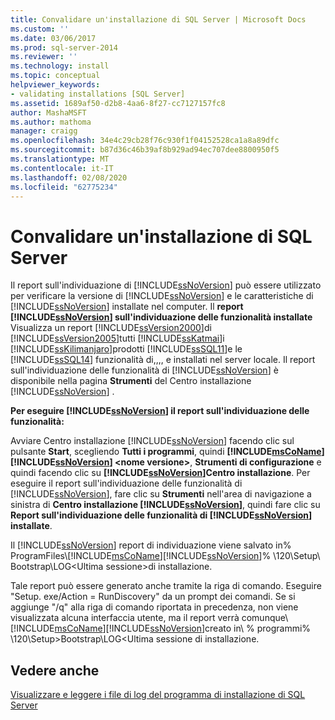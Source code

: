 ```yaml
---
title: Convalidare un'installazione di SQL Server | Microsoft Docs
ms.custom: ''
ms.date: 03/06/2017
ms.prod: sql-server-2014
ms.reviewer: ''
ms.technology: install
ms.topic: conceptual
helpviewer_keywords:
- validating installations [SQL Server]
ms.assetid: 1689af50-d2b8-4aa6-8f27-cc7127157fc8
author: MashaMSFT
ms.author: mathoma
manager: craigg
ms.openlocfilehash: 34e4c29cb28f76c930f1f04152528ca1a8a89dfc
ms.sourcegitcommit: b87d36c46b39af8b929ad94ec707dee8800950f5
ms.translationtype: MT
ms.contentlocale: it-IT
ms.lasthandoff: 02/08/2020
ms.locfileid: "62775234"
---
```

# <a name="validate-a-sql-server-installation"></a>Convalidare un'installazione di SQL Server
  Il report sull'individuazione di [!INCLUDE[ssNoVersion](../../includes/ssnoversion-md.md)] può essere utilizzato per verificare la versione di [!INCLUDE[ssNoVersion](../../includes/ssnoversion-md.md)] e le caratteristiche di [!INCLUDE[ssNoVersion](../../includes/ssnoversion-md.md)] installate nel computer. Il **report [!INCLUDE[ssNoVersion](../../includes/ssnoversion-md.md)] sull'individuazione delle funzionalità installate** Visualizza un report [!INCLUDE[ssVersion2000](../../includes/ssversion2000-md.md)]di [!INCLUDE[ssVersion2005](../../includes/ssversion2005-md.md)]tutti [!INCLUDE[ssKatmai](../../includes/sskatmai-md.md)]i [!INCLUDE[ssKilimanjaro](../../includes/sskilimanjaro-md.md)]prodotti [!INCLUDE[ssSQL11](../../includes/sssql11-md.md)]e le [!INCLUDE[ssSQL14](../../includes/sssql14-md.md)] funzionalità di,,,, e installati nel server locale. Il report sull'individuazione delle funzionalità di [!INCLUDE[ssNoVersion](../../includes/ssnoversion-md.md)] è disponibile nella pagina **Strumenti** del Centro installazione [!INCLUDE[ssNoVersion](../../includes/ssnoversion-md.md)] .  
  
 **Per eseguire [!INCLUDE[ssNoVersion](../../includes/ssnoversion-md.md)] il report sull'individuazione delle funzionalità:**  
  
 Avviare Centro installazione [!INCLUDE[ssNoVersion](../../includes/ssnoversion-md.md)] facendo clic sul pulsante **Start**, scegliendo **Tutti i programmi**, quindi **[!INCLUDE[msCoName](../../includes/msconame-md.md)][!INCLUDE[ssNoVersion](../../includes/ssnoversion-md.md)] \<nome versione>**, **Strumenti di configurazione** e quindi facendo clic su **[!INCLUDE[ssNoVersion](../../includes/ssnoversion-md.md)]Centro installazione**. Per eseguire il report sull'individuazione delle funzionalità di [!INCLUDE[ssNoVersion](../../includes/ssnoversion-md.md)], fare clic su **Strumenti** nell'area di navigazione a sinistra di **Centro installazione [!INCLUDE[ssNoVersion](../../includes/ssnoversion-md.md)]**, quindi fare clic su **Report sull'individuazione delle funzionalità di [!INCLUDE[ssNoVersion](../../includes/ssnoversion-md.md)] installate**.  
  
 Il [!INCLUDE[ssNoVersion](../../includes/ssnoversion-md.md)] report di individuazione viene salvato in% ProgramFiles\\[!INCLUDE[msCoName](../../includes/msconame-md.md)][!INCLUDE[ssNoVersion](../../includes/ssnoversion-md.md)]% \120\Setup\\ Bootstrap\LOG<Ultima sessione\>di installazione.  
  
 Tale report può essere generato anche tramite la riga di comando. Eseguire "Setup. exe/Action = RunDiscovery" da un prompt dei comandi. Se si aggiunge "/q" alla riga di comando riportata in precedenza, non viene visualizzata alcuna interfaccia utente, ma il report verrà comunque\\[!INCLUDE[msCoName](../../includes/msconame-md.md)][!INCLUDE[ssNoVersion](../../includes/ssnoversion-md.md)]creato in\\ % programmi% \120\Setup\>Bootstrap\LOG<Ultima sessione di installazione.  
  
## <a name="see-also"></a>Vedere anche  
 [Visualizzare e leggere i file di log del programma di installazione di SQL Server](view-and-read-sql-server-setup-log-files.md)  
  
  
